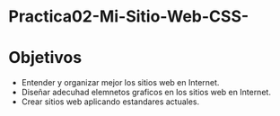 # Practica02-Mi-Sitio-Web-CSS-

<h1>Objetivos</h1>
<ul>
  <li> Entender y organizar mejor los sitios web en Internet.</li>
   <li> Diseñar adecuhad elemnetos graficos en los sitios web  en Internet.</li>      
   
   <li> Crear sitios web aplicando estandares actuales.</li>
  </ul>
